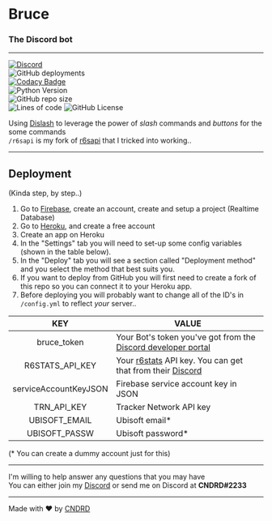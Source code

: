 # Bruce  
### The Discord bot  

---  

[![Discord](https://img.shields.io/discord/402356550133350411.svg?label=&logo=discord&logoColor=ffffff&color=7389D8&labelColor=6A7EC2)](https://discord.gg/sXDbtp4)  
![GitHub deployments](https://img.shields.io/github/deployments/CNDRD/Bruce/bruce-discord?label=Deployment&logo=heroku)  
[![Codacy Badge](https://api.codacy.com/project/badge/Grade/fbf1a0369b054703a5a337ea37f588c3)](https://app.codacy.com/gh/CNDRD/Bruce)  
![Python Version](https://img.shields.io/badge/python-3.9-blue.svg?logo=python)  
![GitHub repo size](https://img.shields.io/github/repo-size/CNDRD/bruce)  
![Lines of code](https://img.shields.io/tokei/lines/github/CNDRD/bruce?label=LOC)
![GitHub License](https://img.shields.io/github/license/CNDRD/bruce)  

Using [Dislash](https://github.com/EQUENOS/dislash.py) to leverage the power of _slash_ commands and _buttons_ for the some commands  
`/r6sapi` is my fork of [r6sapi](https://github.com/billy-yoyo/RainbowSixSiege-Python-API) that I tricked into working..  

---  

## Deployment  
(Kinda step, by step..)  

1. Go to [Firebase](https://firebase.google.com/), create an account, create and setup a project (Realtime Database)  
2. Go to [Heroku](https://signup.heroku.com/), and create a free account  
3. Create an app on Heroku  
4. In the "Settings" tab you will need to set-up some config variables (shown in the table below).  
5. In the "Deploy" tab you will see a section called "Deployment method" and you select the method that best suits you.  
6. If you want to deploy from GitHub you will first need to create a fork of this repo so you can connect it to your Heroku app.  
7. Before deploying you will probably want to change all of the ID's in `/config.yml` to reflect _your_ server..  

|          KEY          | VALUE                                                                                                                            |
|:---------------------:|----------------------------------------------------------------------------------------------------------------------------------|
| bruce_token           | Your Bot's token you've got from the [Discord developer portal](https://discord.com/developers/applications)                     |
| R6STATS_API_KEY       | Your [r6stats](https://r6stats.com/) API key. You can get that from their [Discord](https://discord.com/invite/pUdraS3)          |
| serviceAccountKeyJSON | Firebase service account key in JSON                                                                                             |
| TRN_API_KEY           | Tracker Network API key                                                                                                          |
| UBISOFT_EMAIL         | Ubisoft email*                                                                                                                   |
| UBISOFT_PASSW         | Ubisoft password*                                                                                                                |

(\* You can create a dummy account just for this)  

---  

I'm willing to help answer any questions that you may have  
You can either join my [Discord](https://discord.com/invite/sXDbtp4) or send me on Discord at __CNDRD#2233__  

---  

Made with ❤️ by [CNDRD](https://cndrd.github.io/)  
